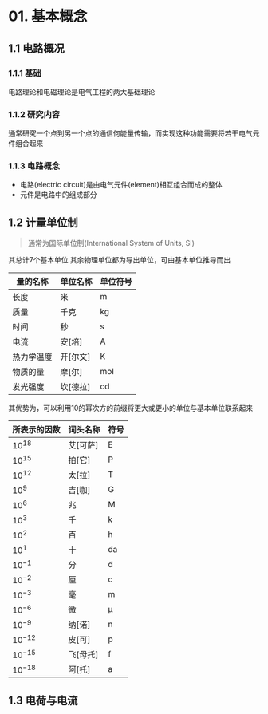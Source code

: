 # 01. 基本概念

## 1.1 电路概况

### 1.1.1 基础

电路理论和电磁理论是电气工程的两大基础理论

### 1.1.2 研究内容

通常研究一个点到另一个点的通信何能量传输，而实现这种功能需要将若干电气元件组合起来

### 1.1.3 电路概念

- 电路(electric circuit)是由电气元件(element)相互组合而成的整体
- 元件是电路中的组成部分

## 1.2 计量单位制

> 通常为国际单位制(International System of Units, SI)

其总计7个基本单位
其余物理单位都为导出单位，可由基本单位推导而出

| 量的名称   | 单位名称 | 单位符号 |
| ---------- | -------- | -------- |
| 长度       | 米       | m        |
| 质量       | 千克     | kg       |
| 时间       | 秒       | s        |
| 电流       | 安[培]   | A        |
| 热力学温度 | 开[尔文] | K        |
| 物质的量   | 摩[尔]   | mol      |
| 发光强度   | 坎[德拉] | cd       |

其优势为，可以利用10的幂次方的前缀将更大或更小的单位与基本单位联系起来

| 所表示的因数 | 词头名称 | 符号 |
| ------------ | -------- | ---- |
| $10^{18}$    | 艾[可萨] | E    |
| $10^{15}$    | 拍[它]   | P    |
| $10^{12}$    | 太[拉]   | T    |
| $10^{9}$     | 吉[咖]   | G    |
| $10^{6}$     | 兆       | M    |
| $10^{3}$     | 千       | k    |
| $10^{2}$     | 百       | h    |
| $10^{1}$     | 十       | da   |
| $10^{-1}$    | 分       | d    |
| $10^{-2}$    | 厘       | c    |
| $10^{-3}$    | 毫       | m    |
| $10^{-6}$    | 微       | μ    |
| $10^{-9}$    | 纳[诺]   | n    |
| $10^{-12}$   | 皮[可]   | p    |
| $10^{-15}$   | 飞[母托] | f    |
| $10^{-18}$   | 阿[托]   | a    |

## 1.3 电荷与电流
